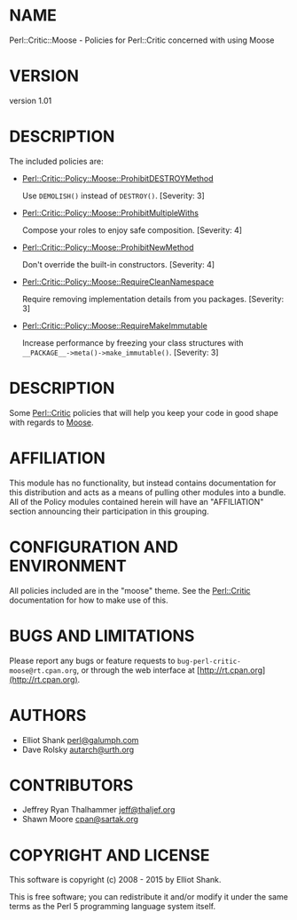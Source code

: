 # NAME

Perl::Critic::Moose - Policies for Perl::Critic concerned with using Moose

# VERSION

version 1.01

# DESCRIPTION

The included policies are:

- [Perl::Critic::Policy::Moose::ProhibitDESTROYMethod](https://metacpan.org/pod/Perl::Critic::Policy::Moose::ProhibitDESTROYMethod)

    Use `DEMOLISH()` instead of `DESTROY()`. \[Severity: 3\]

- [Perl::Critic::Policy::Moose::ProhibitMultipleWiths](https://metacpan.org/pod/Perl::Critic::Policy::Moose::ProhibitMultipleWiths)

    Compose your roles to enjoy safe composition. \[Severity: 4\]

- [Perl::Critic::Policy::Moose::ProhibitNewMethod](https://metacpan.org/pod/Perl::Critic::Policy::Moose::ProhibitNewMethod)

    Don't override the built-in constructors. \[Severity: 4\]

- [Perl::Critic::Policy::Moose::RequireCleanNamespace](https://metacpan.org/pod/Perl::Critic::Policy::Moose::RequireCleanNamespace)

    Require removing implementation details from you packages. \[Severity: 3\]

- [Perl::Critic::Policy::Moose::RequireMakeImmutable](https://metacpan.org/pod/Perl::Critic::Policy::Moose::RequireMakeImmutable)

    Increase performance by freezing your class structures with
    `__PACKAGE__->meta()->make_immutable()`. \[Severity: 3\]

# DESCRIPTION

Some [Perl::Critic](https://metacpan.org/pod/Perl::Critic) policies that will help you keep your code in good shape
with regards to [Moose](https://metacpan.org/pod/Moose).

# AFFILIATION

This module has no functionality, but instead contains documentation for this
distribution and acts as a means of pulling other modules into a bundle. All
of the Policy modules contained herein will have an "AFFILIATION" section
announcing their participation in this grouping.

# CONFIGURATION AND ENVIRONMENT

All policies included are in the "moose" theme. See the [Perl::Critic](https://metacpan.org/pod/Perl::Critic)
documentation for how to make use of this.

# BUGS AND LIMITATIONS

Please report any bugs or feature requests to
`bug-perl-critic-moose@rt.cpan.org`, or through the web interface at
[http://rt.cpan.org](http://rt.cpan.org).

# AUTHORS

- Elliot Shank <perl@galumph.com>
- Dave Rolsky <autarch@urth.org>

# CONTRIBUTORS

- Jeffrey Ryan Thalhammer <jeff@thaljef.org>
- Shawn Moore <cpan@sartak.org>

# COPYRIGHT AND LICENSE

This software is copyright (c) 2008 - 2015 by Elliot Shank.

This is free software; you can redistribute it and/or modify it under
the same terms as the Perl 5 programming language system itself.
